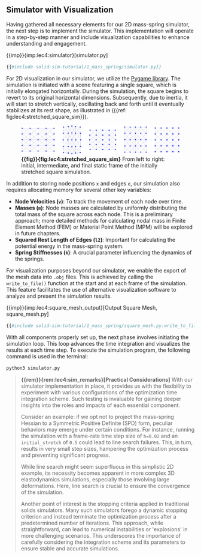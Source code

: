 ## Simulator with Visualization

Having gathered all necessary elements for our 2D mass-spring simulator, the next step is to implement the simulator. This implementation will operate in a step-by-step manner and include visualization capabilities to enhance understanding and engagement.

{{imp}}{imp:lec4:simulator}[simulator.py]
```python
{{#include solid-sim-tutorial/1_mass_spring/simulator.py}}
```

For 2D visualization in our simulator, we utilize the [Pygame library](https://www.pygame.org/). The simulation is initiated with a scene featuring a single square, which is initially elongated horizontally. During the simulation, the square begins to revert to its original horizontal dimensions. Subsequently, due to inertia, it will start to stretch vertically, oscillating back and forth until it eventually stabilizes at its rest shape, as illustrated in ({{ref: fig:lec4:stretched_square_sim}}).

<figure>
    <center>
    <img src="img/lec4/stretched_square.jpg">
    </center>
    <figcaption><b>{{fig}}{fig:lec4:stretched_square_sim}</b> From left to right: initial, intermediate, and final static frame of the initially stretched square simulation. </figcaption>
</figure>

In addition to storing node positions `x` and edges `e`, our simulation also requires allocating memory for several other key variables:

- **Node Velocities (`v`)**: To track the movement of each node over time.
- **Masses (`m`)**: Node masses are calculated by uniformly distributing the total mass of the square across each node. This is a preliminary approach; more detailed methods for calculating nodal mass in Finite Element Method (FEM) or Material Point Method (MPM) will be explored in future chapters.
- **Squared Rest Length of Edges (`l2`)**: Important for calculating the potential energy in the mass-spring system.
- **Spring Stiffnesses (`k`)**: A crucial parameter influencing the dynamics of the springs.

For visualization purposes beyond our simulator, we enable the export of the mesh data into `.obj` files. This is achieved by calling the `write_to_file()` function at the start and at each frame of the simulation. This feature facilitates the use of alternative visualization software to analyze and present the simulation results.

{{imp}}{imp:lec4:square_mesh_output}[Output Square Mesh, square_mesh.py]
```python
{{#include solid-sim-tutorial/1_mass_spring/square_mesh.py:write_to_file}}
```

With all components properly set up, the next phase involves initiating the simulation loop. This loop advances the time integration and visualizes the results at each time step. To execute the simulation program, the following command is used in the terminal:
```python
python3 simulator.py
```

> **{{rem}}{rem:lec4:sim_remarks}[Practical Considerations]**
> With our simulator implementation in place, it provides us with the flexibility to experiment with various configurations of the optimization time integration scheme. Such testing is invaluable for gaining deeper insights into the roles and impacts of each essential component.
>
> Consider an example: if we opt not to project the mass-spring Hessian to a Symmetric Positive Definite (SPD) form, peculiar behaviors may emerge under certain conditions. For instance, running the simulation with a frame-rate time step size of `h=0.02` and an `initial_stretch` of `0.5` could lead to line search failures. This, in turn, results in very small step sizes, hampering the optimization process and preventing significant progress.
>
>While line search might seem superfluous in this simplistic 2D example, its necessity becomes apparent in more complex 3D elastodynamics simulations, especially those involving large deformations. Here, line search is crucial to ensure the convergence of the simulation.
>
>Another point of interest is the stopping criteria applied in traditional solids simulators. Many such simulators forego a dynamic stopping criterion and instead terminate the optimization process after a predetermined number of iterations. This approach, while straightforward, can lead to numerical instabilities or 'explosions' in more challenging scenarios. This underscores the importance of carefully considering the integration scheme and its parameters to ensure stable and accurate simulations.
